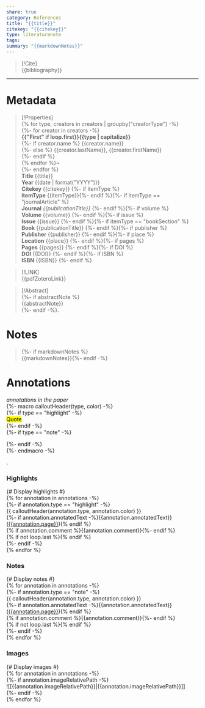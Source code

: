```yaml
---  
share: true  
category: References  
title: "{{title}}"  
citekey: "{{citekey}}"  
type: literaturenote  
tags:   
summary: "{{markdownNotes}}"  
---  
```

  
> [!Cite]   
> {{bibliography}}  
  
  
---  
  
# Metadata  
  
>[!Properties]  
{% for type, creators in creators | groupby("creatorType") -%}  
{%- for creator in creators -%}  
> **{{"First" if loop.first}}{{type | capitalize}}**  
{%- if creator.name %} {{creator.name}}    
{%- else %} {{creator.lastName}}, {{creator.firstName}}    
{%- endif %}    
{% endfor %}~   
{%- endfor %}      
> **Title** {{title}}    
> **Year** {{date | format("YYYY")}}     
> **Citekey** {{citekey}} {%- if itemType %}    
> **itemType** {{itemType}}{%- endif %}{%- if itemType == "journalArticle" %}    
> **Journal** *{{publicationTitle}}* {%- endif %}{%- if volume %}    
> **Volume** {{volume}} {%- endif %}{%- if issue %}    
> **Issue** {{issue}} {%- endif %}{%- if itemType == "bookSection" %}    
> **Book** {{publicationTitle}} {%- endif %}{%- if publisher %}    
> **Publisher** {{publisher}} {%- endif %}{%- if place %}    
> **Location** {{place}} {%- endif %}{%- if pages %}     
> **Pages** {{pages}} {%- endif %}{%- if DOI %}    
> **DOI** {{DOI}} {%- endif %}{%- if ISBN %}    
> **ISBN** {{ISBN}} {%- endif %}      
  
> [!LINK]   
>  {{pdfZoteroLink}}  
  
> [!Abstract]  
> {%- if abstractNote %}  
> {{abstractNote}}  
> {%- endif -%}.  
>   
# Notes  
  
> {%- if markdownNotes %}  
>{{markdownNotes}}{%- endif -%}  
>  
  
  
# Annotations  
_annotations in the paper_  
{%- macro calloutHeader(type, color) -%}    
{%- if type == "highlight" -%}  
<mark style="background-color: {{color}}">Quote</mark>  
{%- endif -%}  
{%- if type == "note" -%}   
  
{%- endif -%}    
{%- endmacro -%}  
  
  
.  
### Highlights  
{# Display highlights #}  
{% for annotation in annotations -%}  
{%- if annotation.type == "highlight" -%}  
{{ calloutHeader(annotation.type, annotation.color) }}  
{%- if annotation.annotatedText -%}{{annotation.annotatedText}}([{{annotation.page}}](zotero://open-pdf/library/items/{{annotation.attachment.itemKey}}?page={{annotation.page}}&annotation={{annotation.id}})){% endif %}  
{% if annotation.comment %}{{annotation.comment}}{%- endif %}  
{% if not loop.last %}{% endif %}  
{%- endif -%}  
{% endfor %}  
  
### Notes  
{# Display notes #}  
{% for annotation in annotations -%}  
{%- if annotation.type == "note" -%}  
{{ calloutHeader(annotation.type, annotation.color) }}  
{%- if annotation.annotatedText -%}{{annotation.annotatedText}}([{{annotation.page}}](zotero://open-pdf/library/items/{{annotation.attachment.itemKey}}?page={{annotation.page}}&annotation={{annotation.id}})){% endif %}  
{% if annotation.comment %}{{annotation.comment}}{%- endif %}  
{% if not loop.last %}{% endif %}  
{%- endif -%}  
{% endfor %}  
  
### Images  
{# Display images #}  
{% for annotation in annotations -%}  
{%- if annotation.imageRelativePath -%}  
![[{{annotation.imageRelativePath}}|{{annotation.imageRelativePath}}]]  
{%- endif -%}  
{% endfor %}